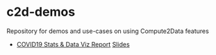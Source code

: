 # c2d-demos

Repository for demos and use-cases on using Compute2Data features

* [COVID19 Stats & Data Viz Report](covid-stats) [Slides](https://drive.google.com/file/d/1-Kii48UqKx45vk-pmefR-GkbGVEKYN7h/view?usp=sharing)
